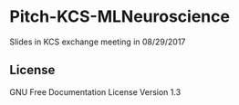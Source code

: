 # Pitch-KCS-MLNeuroscience
Slides in KCS exchange meeting in 08/29/2017
## License
GNU Free Documentation License Version 1.3
